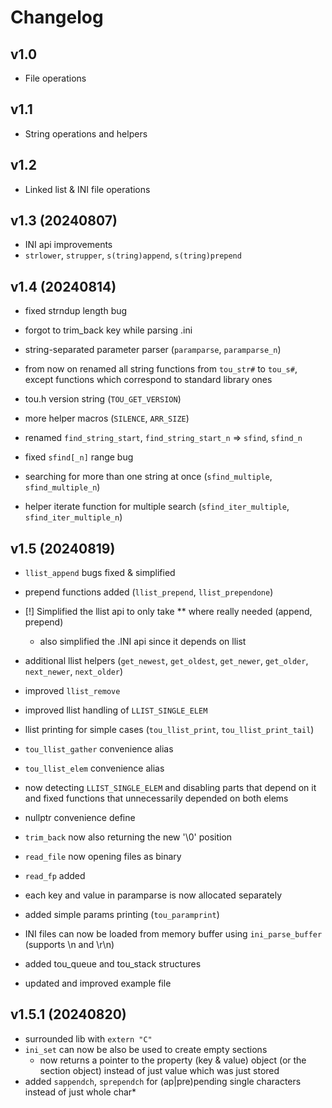 # Changelog

## v1.0
- File operations

## v1.1
- String operations and helpers

## v1.2
- Linked list & INI file operations

## v1.3 (20240807)
- INI api improvements
- `strlower`, `strupper`, `s(tring)append`, `s(tring)prepend`

## v1.4 (20240814)
- fixed strndup length bug
- forgot to trim_back key while parsing .ini
- string-separated parameter parser (`paramparse`, `paramparse_n`)
- from now on renamed all string functions from `tou_str#` to `tou_s#`, except functions which correspond to standard library ones
- tou.h version string (`TOU_GET_VERSION`)
- more helper macros (`SILENCE`, `ARR_SIZE`)

- renamed `find_string_start`, `find_string_start_n` => `sfind`, `sfind_n`
- fixed `sfind[_n]` range bug
- searching for more than one string at once (`sfind_multiple`, `sfind_multiple_n`)
- helper iterate function for multiple search (`sfind_iter_multiple`, `sfind_iter_multiple_n`)

## v1.5 (20240819)
- `llist_append` bugs fixed & simplified
- prepend functions added (`llist_prepend`, `llist_prependone`)
- [!] Simplified the llist api to only take ** where really needed (append, prepend)
  - also simplified the .INI api since it depends on llist
- additional llist helpers (`get_newest`, `get_oldest`, `get_newer`, `get_older`, `next_newer`, `next_older`)

- improved `llist_remove`
- improved llist handling of `LLIST_SINGLE_ELEM`
- llist printing for simple cases (`tou_llist_print`, `tou_llist_print_tail`)
- `tou_llist_gather` convenience alias
- `tou_llist_elem` convenience alias
- now detecting `LLIST_SINGLE_ELEM` and disabling parts that depend on it and fixed functions that unnecessarily depended on both elems

- nullptr convenience define
- `trim_back` now also returning the new '\0' position
- `read_file` now opening files as binary
- `read_fp` added

- each key and value in paramparse is now allocated separately
- added simple params printing (`tou_paramprint`)

- INI files can now be loaded from memory buffer using `ini_parse_buffer` (supports \\n and \\r\\n)
- added tou_queue and tou_stack structures

- updated and improved example file

## v1.5.1 (20240820)
- surrounded lib with `extern "C"`
- `ini_set` can now be also be used to create empty sections
  - now returns a pointer to the property (key & value) object (or the section object) instead of just value which was just stored
- added `sappendch`, `sprependch` for (ap|pre)pending single characters instead of just whole char*
